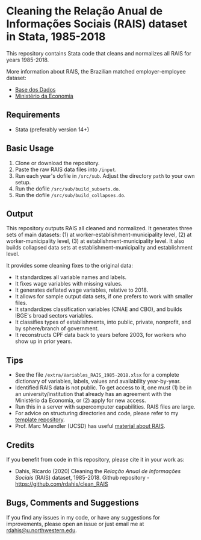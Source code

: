 # Cleaning the Relação Anual de Informações Sociais (RAIS) dataset in Stata, 1985-2018

This repository contains Stata code that cleans and normalizes all RAIS for years 1985-2018.

More information about RAIS, the Brazilian matched employer-employee dataset:
- [Base dos Dados](http://basedosdados.org/dataset/relacao-anual-de-informacoes-sociais-rais)
- [Ministério da Economia](http://www.rais.gov.br/sitio/index.jsf)

## Requirements

- Stata (preferably version 14+)

## Basic Usage

1. Clone or download the repository.
2. Paste the raw RAIS data files into `/input`.
3. Run each year's dofile in `/src/sub`. Adjust the directory `path` to your own setup.
4. Run the dofile `/src/sub/build_subsets.do`.
5. Run the dofile `/src/sub/build_collapses.do`.

## Output

This repository outputs RAIS all cleaned and normalized. It generates three sets of main datasets: (1) at worker-establishment-municipality level, (2) at worker-municipality level, (3) at establishment-municipality level. It also builds collapsed data sets at establishment-municipality and establishment level.

It provides some cleaning fixes to the original data:
- It standardizes all variable names and labels.
- It fixes wage variables with missing values.
- It generates deflated wage variables, relative to 2018.
- It allows for sample output data sets, if one prefers to work with smaller files.
- It standardizes classification variables (CNAE and CBO), and builds IBGE's broad sectors variables.
- It classifies types of establishments, into public, private, nonprofit, and by sphere/branch of government.
- It reconstructs CPF data back to years before 2003, for workers who show up in prior years.

## Tips

- See the file `/extra/Variables_RAIS_1985-2018.xlsx` for a complete dictionary of variables, labels, values and availability year-by-year.
- Identified RAIS data is not public. To get access to it, one must (1) be in an university/institution that already has an agreement with the Ministério da Economia, or (2) apply for new access.
- Run this in a server with supercomputer capabilities. RAIS files are large.
- For advice on structuring directories and code, please refer to my [template repository](https://github.com/rdahis/paper_template).
- Prof. Marc Muendler (UCSD) has useful [material about RAIS](https://econweb.ucsd.edu/muendler/html/brazil.html).

## Credits

If you benefit from code in this repository, please cite it in your work as:

- Dahis, Ricardo (2020) Cleaning the _Relação Anual de Informações Sociais_ (RAIS) dataset, 1985-2018. Github repository - https://github.com/rdahis/clean_RAIS

## Bugs, Comments and Suggestions

If you find any issues in my code, or have any suggestions for improvements, please open an issue or just email me at [rdahis@u.northwestern.edu](mailto:rdahis@u.northwestern.edu).
